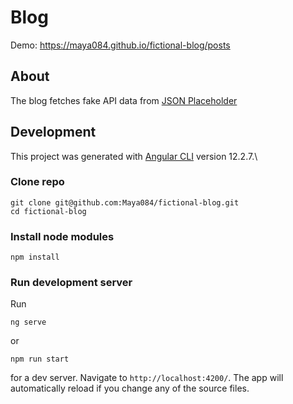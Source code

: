 # Blog

Demo: https://maya084.github.io/fictional-blog/posts

## About
The blog fetches fake API data from [JSON Placeholder](https://jsonplaceholder.typicode.com/)

## Development 
This project was generated with [Angular CLI](https://github.com/angular/angular-cli) version 12.2.7.\


### Clone repo
```
git clone git@github.com:Maya084/fictional-blog.git
cd fictional-blog
```

### Install node modules
```
npm install
```

### Run development server

Run 
```
ng serve
``` 
or
```
npm run start
```
for a dev server. Navigate to `http://localhost:4200/`. The app will automatically reload if you change any of the source files.


